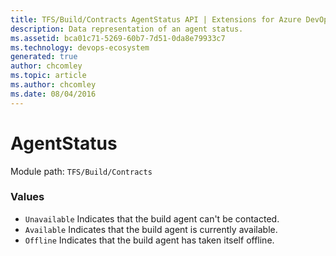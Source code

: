 ```yaml
---
title: TFS/Build/Contracts AgentStatus API | Extensions for Azure DevOps Services
description: Data representation of an agent status.
ms.assetid: bca01c71-5269-60b7-7d51-0da8e79933c7
ms.technology: devops-ecosystem
generated: true
author: chcomley
ms.topic: article
ms.author: chcomley
ms.date: 08/04/2016
---
```


# AgentStatus

Module path: `TFS/Build/Contracts`

### Values

* `Unavailable` Indicates that the build agent can't be contacted.
* `Available` Indicates that the build agent is currently available.
* `Offline` Indicates that the build agent has taken itself offline.
